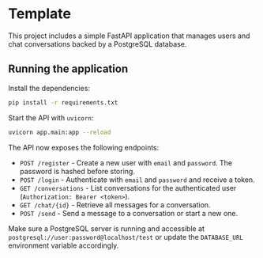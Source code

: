 # Template

This project includes a simple FastAPI application that manages users and chat conversations backed by a PostgreSQL database.

## Running the application

Install the dependencies:

```bash
pip install -r requirements.txt
```

Start the API with `uvicorn`:

```bash
uvicorn app.main:app --reload
```

The API now exposes the following endpoints:

- `POST /register` - Create a new user with `email` and `password`. The password is hashed before storing.
- `POST /login` - Authenticate with `email` and `password` and receive a token.
- `GET /conversations` - List conversations for the authenticated user (`Authorization: Bearer <token>`).
- `GET /chat/{id}` - Retrieve all messages for a conversation.
- `POST /send` - Send a message to a conversation or start a new one.

Make sure a PostgreSQL server is running and accessible at `postgresql://user:password@localhost/test` or update the `DATABASE_URL` environment variable accordingly.